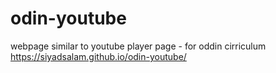 # odin-youtube
webpage similar to youtube player page - for oddin cirriculum
https://siyadsalam.github.io/odin-youtube/
